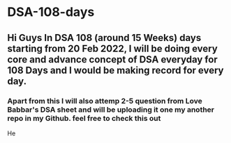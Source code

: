 # DSA-108-days
## Hi Guys In DSA 108 (around 15 Weeks) days starting from 20 Feb 2022, I will be doing every core and advance concept of DSA everyday for 108 Days and I would be making record for every day.
### Apart from this I will also attemp 2-5 question from Love Babbar's DSA sheet and will be uploading it one my another repo in my Github. feel free to check this out
He 
